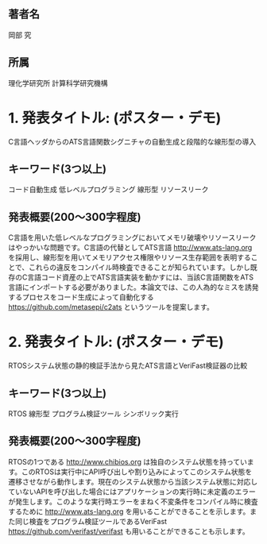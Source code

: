 ## 著者名

岡部 究

## 所属

理化学研究所 計算科学研究機構

# 1. 発表タイトル: (ポスター・デモ)

C言語ヘッダからのATS言語関数シグニチャの自動生成と段階的な線形型の導入

## キーワード(3つ以上)

コード自動生成
低レベルプログラミング
線形型
リソースリーク

## 発表概要(200〜300字程度)

C言語を用いた低レベルなプログラミングにおいてメモリ破壊やリソースリークはやっかいな問題です。C言語の代替としてATS言語 http://www.ats-lang.org を採用し、線形型を用いてメモリアクセス権限やリソース生存範囲を表明することで、これらの違反をコンパイル時検査できることが知られています。しかし既存のC言語コード資産の上でATS言語実装を動かすには、当該C言語関数をATS言語にインポートする必要がありました。本論文では、この人為的なミスを誘発するプロセスをコード生成によって自動化する https://github.com/metasepi/c2ats というツールを提案します。

# 2. 発表タイトル: (ポスター・デモ)

RTOSシステム状態の静的検証手法から見たATS言語とVeriFast検証器の比較

## キーワード(3つ以上)

RTOS
線形型
プログラム検証ツール
シンボリック実行

## 発表概要(200〜300字程度)

RTOSの1つである http://www.chibios.org は独自のシステム状態を持っています。このRTOSは実行中にAPI呼び出しや割り込みによってこのシステム状態を遷移させながら動作します。現在のシステム状態から当該システム状態に対応していないAPIを呼び出した場合にはアプリケーションの実行時に未定義のエラーが発生します。このような実行時エラーをまねく不変条件をコンパイル時に検査するために http://www.ats-lang.org を用いることができることを示します。また同じ検査をプログラム検証ツールであるVeriFast https://github.com/verifast/verifast も用いることができることも示します。
